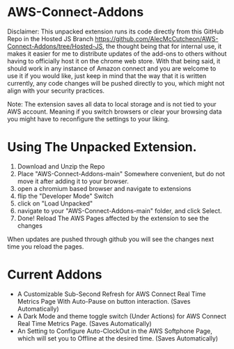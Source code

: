 # AWS-Connect-Addons

Disclaimer: This unpacked extension runs its code directly from this GitHub Repo in the Hosted JS Branch https://github.com/AlecMcCutcheon/AWS-Connect-Addons/tree/Hosted-JS, the thought being that for internal use,
it makes it easier for me to distribute updates of the add-ons to others without having to officially host it on the chrome web store. 
With that being said, it should work in any instance of Amazon connect and you are welcome to use it if you would like, 
just keep in mind that the way that it is written currently, any code changes will be pushed directly to you, 
which might not align with your security practices.

Note: The extension saves all data to local storage and is not tied to your AWS account. Meaning if you switch browsers or clear your browsing data you might have to reconfigure the settings to your liking.

# Using The Unpacked Extension.

1) Download and Unzip the Repo
2) Place "AWS-Connect-Addons-main" Somewhere convenient, but do not move it after adding it to your browser.
4) open a chromium based browser and navigate to extensions
5) flip the "Developer Mode" Switch
6) click on "Load Unpacked"
7) navigate to your "AWS-Connect-Addons-main" folder, and click Select.
8) Done! Reload The AWS Pages affected by the extension to see the changes

When updates are pushed through github you will see the changes next time you reload the pages.

# Current Addons

* A Customizable Sub-Second Refresh for AWS Connect Real Time Metrics Page With Auto-Pause on button interaction. (Saves Automatically) 
* A Dark Mode and theme toggle switch (Under Actions) for AWS Connect Real Time Metrics Page. (Saves Automatically) 
* An Setting to Configure Auto-ClockOut in the AWS Softphone Page, which will set you to Offline at the desired time. (Saves Automatically) 
